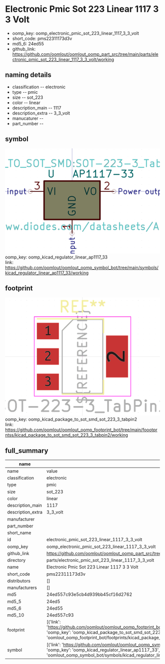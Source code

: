 # Electronic Pmic Sot 223 Linear 1117 3 3 Volt

  
* oomp_key: oomp_electronic_pmic_sot_223_linear_1117_3_3_volt 
* short_code: pms22311173d3v
* md5_6: 24ed55  
* github_link: https://github.com/oomlout/oomlout_oomp_part_src/tree/main/parts/electronic_pmic_sot_223_linear_1117_3_3_volt/working  
## naming details
* classification -- electronic
* type -- pmic
* size -- sot_223
* color -- linear
* description_main -- 1117
* description_extra -- 3_3_volt
* manucaturer -- 
* part_number -- 



## symbol

![](symbol/0/working/working_600.png)  
oomp_key: oomp_kicad_regulator_linear_ap1117_33  
link: https://github.com/oomlout/oomlout_oomp_symbol_bot/tree/main/symbols/kicad_regulator_linear_ap1117_33/working  

## footprint

![](footprint/0/working/working_600.png)  
oomp_key: oomp_kicad_package_to_sot_smd_sot_223_3_tabpin2  
link: https://github.com/oomlout/oomlout_oomp_footprint_bot/tree/main/foootprntss/kicad_package_to_sot_smd_sot_223_3_tabpin2/working  

## full_summary
| name | value | 
| --- | --- | 
| name | value | 
| classification | electronic | 
| type | pmic | 
| size | sot_223 | 
| color | linear | 
| description_main | 1117 | 
| description_extra | 3_3_volt | 
| manufacturer |  | 
| part_number |  | 
| short_name |  | 
| id | electronic_pmic_sot_223_linear_1117_3_3_volt | 
| oomp_key | oomp_electronic_pmic_sot_223_linear_1117_3_3_volt | 
| github_link | https://github.com/oomlout/oomlout_oomp_part_src/tree/main/parts/electronic_pmic_sot_223_linear_1117_3_3_volt/working | 
| directory | parts/electronic_pmic_sot_223_linear_1117_3_3_volt | 
| name | Electronic Pmic Sot 223 Linear 1117 3 3 Volt | 
| short_code | pms22311173d3v | 
| distributors | [] | 
| manufacturers | [] | 
| md5 | 24ed557c93e5cb4d939bb45cf16d2762 | 
| md5_5 | 24ed5 | 
| md5_6 | 24ed55 | 
| md5_10 | 24ed557c93 | 
| footprint | [{'link': 'https://github.com/oomlout/oomlout_oomp_footprint_bot/tree/main/foootprntss/kicad_package_to_sot_smd_sot_223_3_tabpin2', 'oomp_key': 'oomp_kicad_package_to_sot_smd_sot_223_3_tabpin2', 'directory': 'oomlout_oomp_footprint_bot/footprints/kicad_package_to_sot_smd_sot_223_3_tabpin2//working/working.kicad_mod'}] | 
| symbol | [{'link': 'https://github.com/oomlout/oomlout_oomp_symbol_bot/tree/main/symbols/kicad_regulator_linear_ap1117_33', 'oomp_key': 'oomp_kicad_regulator_linear_ap1117_33', 'directory': 'oomlout_oomp_symbol_bot/symbols/kicad_regulator_linear_ap1117_33//working/working.kicad_sym'}] | 
